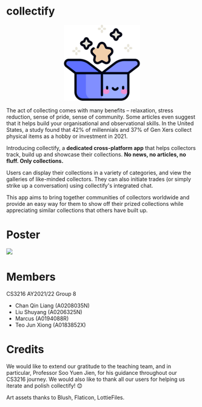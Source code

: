 # collectify

<p align="center">
    <img src="logo.png" alt="logo" width="200" margin="auto"/>
</p>

The act of collecting comes with many benefits – relaxation, stress reduction, sense of pride, sense of community. Some articles even suggest that it helps build your organisational and observational skills. In the United States, a study found that 42% of millennials and 37% of Gen Xers collect physical items as a hobby or investment in 2021.

Introducing collectify, a **dedicated cross-platform app** that helps collectors track, build up and showcase their collections. **No news, no articles, no fluff. Only collections.**

Users can display their collections in a variety of categories, and view the galleries of like-minded collectors. They can also initiate trades (or simply strike up a conversation) using collectify's integrated chat. 

This app aims to bring together communities of collectors worldwide and provide an easy way for them to show off their prized collections while appreciating similar collections that others have built up.

# Poster
![](group-8-poster.gif)

# Members
CS3216 AY2021/22 Group 8

* Chan Qin Liang (A0208035N)
* Liu Shuyang (A0206325N)
* Marcus (A0194088R)
* Teo Jun Xiong (A0183852X)

# Credits
We would like to extend our gratitude to the teaching team, and in particular, Professor Soo Yuen Jien, for his guidance throughout our CS3216 journey. We would also like to thank all our users for helping us iterate and polish collectify! 😊

Art assets thanks to Blush, Flaticon, LottieFiles.
